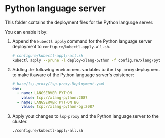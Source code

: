 # Python language server

This folder contains the deployment files for the Python language server.

You can enable it by:

1. Append the `kubectl apply` command for the Python language server deployment to `configure/kubectl-apply-all.sh`.

   ```bash
   # configure/kubectl-apply-all.sh
   kubectl apply --prune -l deploy=xlang-python -f configure/xlang/python/ --recursive
   ```

2. Adding the following environment variables to the `lsp-proxy` deployment to make it aware of the Python language server's existence:

   ```yaml
   # base/lsp-proxy/lsp-proxy.Deployment.yaml
   env:
     - name: LANGSERVER_PYTHON
       value: tcp://xlang-python:2087
     - name: LANGSERVER_PYTHON_BG
       value: tcp://xlang-python-bg:2087
   ```

3. Apply your changes to `lsp-proxy` and the Python language server to the cluster.

   ```bash
   ./configure/kubectl-apply-all.sh
   ```
